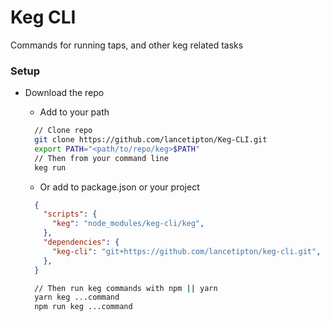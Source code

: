 # Keg CLI
Commands for running taps, and other keg related tasks


### Setup

* Download the repo

  * Add to your path
  ```bash
    // Clone repo
    git clone https://github.com/lancetipton/Keg-CLI.git
    export PATH="<path/to/repo/keg>$PATH"
    // Then from your command line
    keg run
  ```

  * Or add to package.json or your project
  ```json
    {
      "scripts": {
        "keg": "node_modules/keg-cli/keg",
      },
      "dependencies": {
        "keg-cli": "git+https://github.com/lancetipton/keg-cli.git",
      },
    }
  ```
  ```bash
    // Then run keg commands with npm || yarn
    yarn keg ...command
    npm run keg ...command
  ```
